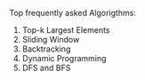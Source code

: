 Top frequently asked Algorigthms:
1. Top-k Largest Elements
2. Sliding Window
3. Backtracking
4. Dynamic Programming
5. DFS and BFS